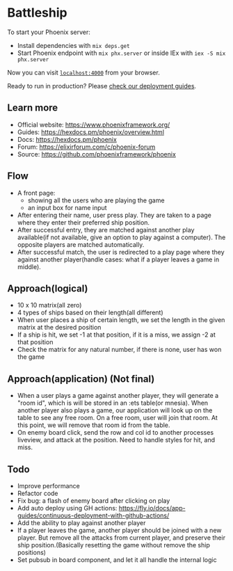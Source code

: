 # Battleship

To start your Phoenix server:

- Install dependencies with `mix deps.get`
- Start Phoenix endpoint with `mix phx.server` or inside IEx with `iex -S mix phx.server`

Now you can visit [`localhost:4000`](http://localhost:4000) from your browser.

Ready to run in production? Please [check our deployment guides](https://hexdocs.pm/phoenix/deployment.html).

## Learn more

- Official website: https://www.phoenixframework.org/
- Guides: https://hexdocs.pm/phoenix/overview.html
- Docs: https://hexdocs.pm/phoenix
- Forum: https://elixirforum.com/c/phoenix-forum
- Source: https://github.com/phoenixframework/phoenix

## Flow

- A front page:
  - showing all the users who are playing the game
  - an input box for name input
- After entering their name, user press play. They are taken to a page where they enter their preferred ship position.
- After successful entry, they are matched against another play available(if not available, give an option to play against a computer). The opposite players are matched automatically.
- After successful match, the user is redirected to a play page where they against another player(handle cases: what if a player leaves a game in middle).

## Approach(logical)

- 10 x 10 matrix(all zero)
- 4 types of ships based on their length(all different)
- When user places a ship of certain length, we set the length in the given matrix at the desired position
- If a ship is hit, we set -1 at that position, if it is a miss, we assign -2 at that position
- Check the matrix for any natural number, if there is none, user has won the game

## Approach(application) (Not final)

- When a user plays a game against another player, they will generate a "room id", which is will be stored in an :ets table(or mnesia). When another player also plays a game, our application will look up on the table to see any free room. On a free room, user will join that room. At this point, we will remove that room id from the table.
- On enemy board click, send the row and col id to another processes liveview, and attack at the position. Need to handle styles for hit, and miss.

## Todo

- Improve performance
- Refactor code
- Fix bug: a flash of enemy board after clicking on play
- Add auto deploy using GH actions: https://fly.io/docs/app-guides/continuous-deployment-with-github-actions/
- Add the ability to play against another player
- If a player leaves the game, another player should be joined with a new player. But remove all the attacks from current player, and preserve their ship position.(Basically resetting the game without remove the ship positions)
- Set pubsub in board component, and let it all handle the internal logic
